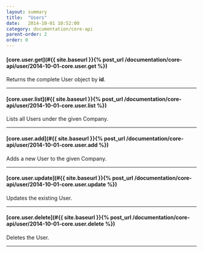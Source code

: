 ```yaml
---
layout: summary
title:  "Users"
date:   2014-10-01 10:52:00
category: documentation/core-api
parent-order: 2
order: 0
---
```


#### [core.user.get](#{{ site.baseurl }}{% post_url /documentation/core-api/user/2014-10-01-core.user.get %})

Returns the complete User object by **id**.

***

#### [core.user.list](#{{ site.baseurl }}{% post_url /documentation/core-api/user/2014-10-01-core.user.list %})

Lists all Users under the given Company.

***

#### [core.user.add](#{{ site.baseurl }}{% post_url /documentation/core-api/user/2014-10-01-core.user.add %})

Adds a new User to the given Company.

***

#### [core.user.update](#{{ site.baseurl }}{% post_url /documentation/core-api/user/2014-10-01-core.user.update %})

Updates the existing User.

***

#### [core.user.delete](#{{ site.baseurl }}{% post_url /documentation/core-api/user/2014-10-01-core.user.delete %})

Deletes the User.

***